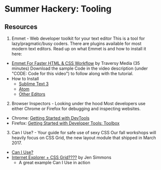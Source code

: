 # Summer Hackery: Tooling
## Resources
1. Emmet - Web developer toolkit for your text editor
This is a tool for lazy/pragmatic/busy coders. There are plugins available for most modern text editors. Read up on what Emmet is and how to install it here:
- [Emmet For Faster HTML & CSS Workflow](https://www.youtube.com/watch?v=5BIAdWNcr8Y) by Traversy Media (35 minutes)
Download the sample Code in the video description (under "CODE: Code for this video") to follow along with the tutorial. 
- How to Install
  - [Sublime Text 3](https://github.com/sergeche/emmet-sublime#how-to-install)
  - [Atom](https://github.com/emmetio/emmet-atom#installation)
  - [Other Editors](https://emmet.io/download/)

2. Browser Inspectors - Looking under the hood
Most developers use either Chrome or Firefox for debugging and inspecting websites. 
- Chrome: [Getting Started with DevTools](https://developers.google.com/web/tools/chrome-devtools/)
- Firefox: [Getting Started with Developer Tools: Toolbox](https://developer.mozilla.org/en-US/docs/Tools/Tools_Toolbox)

3. Can I Use? - Your guide for safe use of sexy CSS
Our fall workshops will heavily focus on CSS Grid, the new layout module that shipped in March 2017. 
- [Can I Use?](https://caniuse.com/)
- [Internet Explorer + CSS Grid????](https://www.youtube.com/watch?v=7msERxu7ivg) by Jen Simmons
  - A great example Can I Use in action
